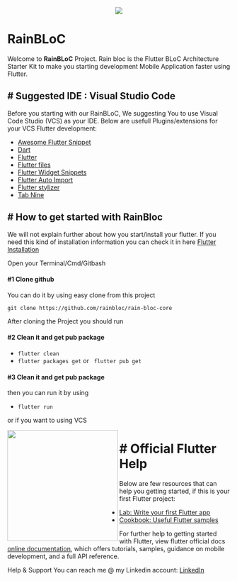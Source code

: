 <p align="center">
  <img src="https://i.imgur.com/EbGpvGO.png">
</p>

# RainBLoC

Welcome to **RainBLoC** Project. Rain bloc is the Flutter BLoC Architecture Starter Kit to make you starting development Mobile Application faster using Flutter.

## \# Suggested IDE : Visual Studio Code
Before you starting with our RainBLoC, We suggesting You to use Visual Code Studio (VCS) as your IDE. Below are usefull Plugins/extensions for your VCS Flutter development:

- [Awesome Flutter Snippet](https://marketplace.visualstudio.com/items?itemName=Nash.awesome-flutter-snippets)
- [Dart](https://marketplace.visualstudio.com/items?itemName=Dart-Code.dart-code)
- [Flutter](https://marketplace.visualstudio.com/items?itemName=Dart-Code.flutter)
- [Flutter files](https://marketplace.visualstudio.com/items?itemName=gornivv.vscode-flutter-files)
- [Flutter Widget Snippets](https://marketplace.visualstudio.com/items?itemName=alexisvt.flutter-snippets)
- [Flutter Auto Import](https://marketplace.visualstudio.com/items?itemName=davidwoo.flutter-auto-import)
- [Flutter stylizer](https://marketplace.visualstudio.com/items?itemName=gmlewis-vscode.flutter-stylizer)
- [Tab Nine](https://marketplace.visualstudio.com/items?itemName=TabNine.tabnine-vscode)

## \# How to get started with RainBloc

We will not explain further about how you start/install your flutter. If you need this kind of installation information you can check it in here [Flutter Installation](https://flutter.dev/docs/get-started/install)

Open your Terminal/Cmd/Gitbash

#### \#1 Clone github
You can do it by using easy clone from this project

```git clone https://github.com/rainbloc/rain-bloc-core```

After cloning the Project you should run

#### \#2 Clean it and get pub package
- ``` flutter clean ```
- ``` flutter packages get ``` or ``` flutter pub get```

#### \#3 Clean it and get pub package
then you can run it by using
- ```flutter run```

or if you want to using VCS

<img align="left" width="250" src="https://i.imgur.com/EbGpvGO.png">

# \# Official Flutter Help
Below are few resources that can help you getting started, if this is your first Flutter project:

- [Lab: Write your first Flutter app](https://flutter.dev/docs/get-started/codelab)
- [Cookbook: Useful Flutter samples](https://flutter.dev/docs/cookbook)

For further help to getting started with Flutter, view flutter official docs [online documentation](https://flutter.dev/docs), which offers tutorials,
samples, guidance on mobile development, and a full API reference.

Help & Support
You can reach me @ my Linkedin account:
[LinkedIn](https://www.linkedin.com/in/rendyas/)